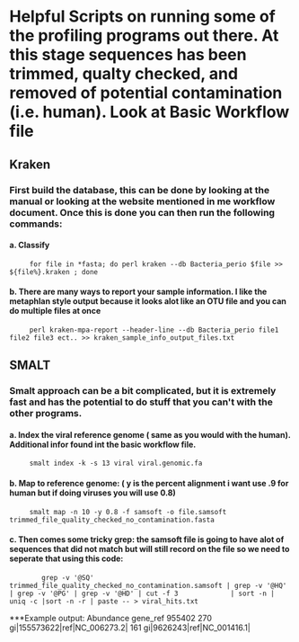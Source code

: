 # Helpful Scripts on running some of the profiling programs out there. At this stage sequences has been trimmed, qualty checked, and removed of potential contamination (i.e. human). Look at Basic Workflow file

## Kraken
### First build the database, this can be done by looking at the manual or looking at the website mentioned in me workflow document. Once this is done you can then run the following commands:
####     a. Classify
         for file in *fasta; do perl kraken --db Bacteria_perio $file >> ${file%}.kraken ; done
        
####     b. There are many ways to report your sample information. I like the metaphlan style output because it looks alot like an OTU                 file and you can do multiple files at once
         perl kraken-mpa-report --header-line --db Bacteria_perio file1 file2 file3 ect.. >> kraken_sample_info_output_files.txt
         
## SMALT
### Smalt approach can be a bit complicated, but it is extremely fast and has the potential to do stuff that you can't with the other programs. 
####     a. Index the viral reference genome ( same as you would with the human). Additional infor found int the basic workflow file.
         smalt index -k -s 13 viral viral.genomic.fa
   
####     b. Map to reference genome:  ( y is the percent alignment i want use .9 for human but if doing viruses you will use 0.8)
         smalt map -n 10 -y 0.8 -f samsoft -o file.samsoft trimmed_file_quality_checked_no_contamination.fasta 
         
####     c. Then comes some tricky grep: the samsoft file is going to have alot of sequences that did not match but will still record on               the file so we need to seperate that using this code:
            grep -v '@SQ' trimmed_file_quality_checked_no_contamination.samsoft | grep -v '@HQ' | grep -v '@PG' | grep -v '@HD' | cut -f 3             | sort -n | uniq -c |sort -n -r | paste -- > viral_hits.txt
       
   ***Example output:
Abundance   gene_ref
955402 
    270 gi|155573622|ref|NC_006273.2|
    161 gi|9626243|ref|NC_001416.1|

